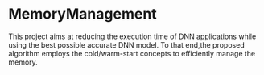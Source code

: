 # MemoryManagement
This project aims at reducing the execution time of DNN applications while using the best possible accurate DNN model. To that end,the proposed algorithm employs the cold/warm-start concepts to efficiently manage the memory.
